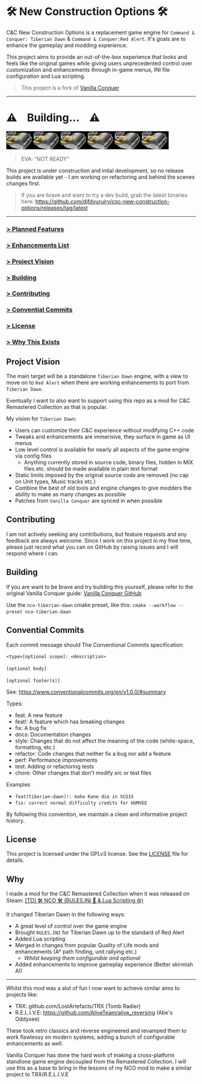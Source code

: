 # 🛠 New Construction Options 🛠

C&C New Construction Options is a replacement game engine for  `Command & Conquer: Tiberian Dawn` & `Command & Conquer:Red Alert`. It's goals are to enhance the gameplay and modding experience.

This project aims to provide an out-of-the-box experience that looks and feels like the original games while giving users unprecedented control over customization and enhancements through in-game menus, INI file configuration and Lua scripting.

> This project is a fork of [Vanilla Conquer](https://github.com/TheAssemblyArmada/Vanilla-Conquer)

---

# ⚠&nbsp;&nbsp;&nbsp; Building... &nbsp;&nbsp;&nbsp;⚠

![Construction Yard Animation](docs/img/con-yard.gif)![Construction Yard Animation](docs/img/con-yard.gif)![Construction Yard Animation](docs/img/con-yard.gif)![Construction Yard Animation](docs/img/con-yard.gif)![Construction Yard Animation](docs/img/con-yard.gif)![Construction Yard Animation](docs/img/con-yard.gif)

> EVA: "NOT READY"

This project is under construction and intial development, so no release builds are available yet - I am working on refactoring and behind the scenes changes first.

> If you are brave and want to try a dev build, grab the latest binaries here: https://github.com/djfdyuruiry/cnc-new-construction-options/releases/tag/latest

---

### [> Planned Features](docs/planned-features)
### [> Enhancements List](docs/enhancements)

### [> Project Vision](#project-vision)
### [> Building](#building)
### [> Contributing](#contributing)
### [> Convential Commits](#convential-commits)
### [> License](#license)
### [> Why This Exists](#why)

## Project Vision

The main target will be a standalone `Tiberian Dawn` engine, with a view to move on to `Red Alert` when there are working enhancements to port from `Tiberian Dawn`.

Eventually I want to also want to support using this repo as a mod for C&C Remastered Collection as that is popular.

My vision for `Tiberian Dawn`:

- Users can customize their C&C experience without modifying C++ code
- Tweaks and enhancements are immerisive, they surface in game as UI menus
- Low level control is available for nearly all aspects of the game engine via config files
  - Anything currently stored in source code, binary files, hidden in MIX files etc. should be made available in plain text format
- Static limits imposed by the original source code are removed (no cap on Unit types, Music tracks etc.)
- Combine the best of old tools and engine changes to give modders the ability to make as many changes as possible
- Patches from `Vanilla Conquer` are synced in when possible

## Contributing

I am not actively seeking any contributions, but feature requests and any feedback are always welcome. Since I work on this project in my free time, please just record what you can on GitHub by raising issues and I will respond where I can.

## Building

If you are want to be brave and try building this yourself, please refer to the original Vanilla Conquer guide: [Vanilla Conquer GitHub](https://github.com/TheAssemblyArmada/Vanilla-Conquer/wiki/Compiling-Vanilla-Conquer)

Use the `nco-tiberian-dawn` cmake preset, like this: `cmake --workflow --preset nco-tiberian-dawn`

## Convential Commits

Each commit message should The Conventional Commits specification:

```
<type>[optional scope]: <description>

[optional body]

[optional footer(s)]
```

See: https://www.conventionalcommits.org/en/v1.0.0/#summary

Types:
 - feat: A new feature
 - feat!: A feature which has breaking changes
 - fix: A bug fix
 - docs: Documentation changes
 - style: Changes that do not affect the meaning of the code (white-space, formatting, etc.)
 - refactor: Code changes that neither fix a bug nor add a feature
 - perf: Performance improvements
 - test: Adding or refactoring tests
 - chore: Other changes that don't modify src or test files

Examples
 - `feat(tiberian-dawn)!: make Kane die in SCG15`
 - `fix: correct normal difficulty credits for HUMVEE`

By following this convention, we maintain a clean and informative project history.

## License

This project is licensed under the GPLv3 license. See the [LICENSE](LICENSE) file for details.

## Why

I made a mod for the C&C Remastered Collection when it was released on Steam: [[TD] 🛠 NCO 🛠 (RULES.INI 📃 & Lua Scripting ⚙)](https://steamcommunity.com/sharedfiles/filedetails/?id=2147631402)

It changed Tiberian Dawn in the following ways:

- A great level of control over the game engine
- Brought `RULES.INI` for Tiberian Dawn up to the standard of Red Alert
- Added Lua scripting
- Merged in changes from popular Quality of Life mods and enhancements (A* path finding, unit rallying etc.)
  - _Whilst keeping them configurable and optional_
- Added enhancements to improve gameplay experience (Better skirmish AI)

--- 

Whilst this mod was a alot of fun I now want to achieve similar aims to projects like:

- TRX: github.com/LostArtefacts/TRX (Tomb Radier)
- R.E.L.I.V.E: https://github.com/AliveTeam/alive_reversing (Abe's Oddysee)

These took retro classics and reverse engineered and revamped them to work flawlessy on modern systems, adding a bunch of configurable enhancements as well.

Vanilla Conquer has done the hard work of making a cross-platform standlone game engine decoupled from the Remastered Collection. I will use this as a base to bring in the lessons of my NCO mod to make a similar project to TRX/R.E.L.I.V.E
